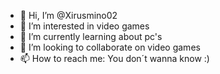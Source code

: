 - 👋 Hi, I’m @Xirusmino02
- 👀 I’m interested in video games  
- 🌱 I’m currently learning about pc's
- 💞️ I’m looking to collaborate on video games
- 📫 How to reach me: You don´t wanna know :)

<!---
Xirusmino02/Xirusmino02 is a ✨ special ✨ repository because its `README.md` (this file) appears on your GitHub profile.
You can click the Preview link to take a look at your changes.
--->
